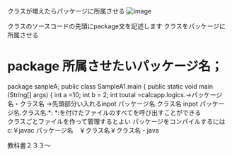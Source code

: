 クラスが増えたらパッケージに所属させる
![image](https://user-images.githubusercontent.com/112252165/187890979-d5bc509c-40df-47e7-914a-bacb52685bb0.png)

クラスのソースコードの先頭にpackage文を記述します
クラスをパッケージに所属させる
# package 所属させたいパッケージ名；
package sanpleA;
public class SampleA1.main {
 public static void main (String[] args) {
  int a =10; int b = 2;
  int toutal =calcapp.logics.→パッケージ名・クラス名
  →先頭部分い入れるinpot パッケージ名.クラス名
  inpot パッケージ名.クラス名.*:
*:を付けたファイルのすべてを呼び出すことができる  
  クラスごとファイルを作って管理するとよい
  パッケージをコンパイルするには
  c:￥javac パッケージ名　￥クラス名￥クラス名・java
  
  教科書２３３～
  
